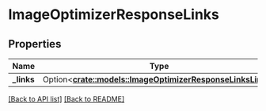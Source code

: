 # ImageOptimizerResponseLinks

## Properties

Name | Type | Description | Notes
------------ | ------------- | ------------- | -------------
**_links** | Option<[**crate::models::ImageOptimizerResponseLinksLinks**](ImageOptimizerResponseLinksLinks.md)> |  | 

[[Back to API list]](../README.md#documentation-for-api-endpoints) [[Back to README]](../README.md)


